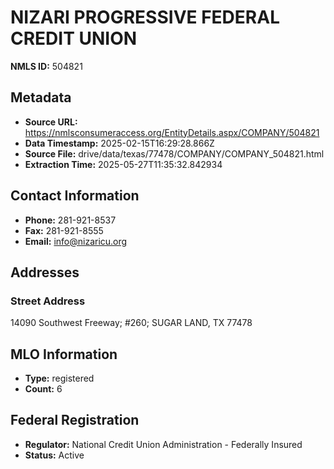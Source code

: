 # NIZARI PROGRESSIVE FEDERAL CREDIT UNION

**NMLS ID:** 504821

## Metadata
- **Source URL:** https://nmlsconsumeraccess.org/EntityDetails.aspx/COMPANY/504821
- **Data Timestamp:** 2025-02-15T16:29:28.866Z
- **Source File:** drive/data/texas/77478/COMPANY/COMPANY_504821.html
- **Extraction Time:** 2025-05-27T11:35:32.842934

## Contact Information
- **Phone:** 281-921-8537
- **Fax:** 281-921-8555
- **Email:** info@nizaricu.org

## Addresses
### Street Address
14090 Southwest Freeway; #260; SUGAR LAND, TX 77478

## MLO Information
- **Type:** registered
- **Count:** 6

## Federal Registration
- **Regulator:** National Credit Union Administration - Federally Insured
- **Status:** Active
